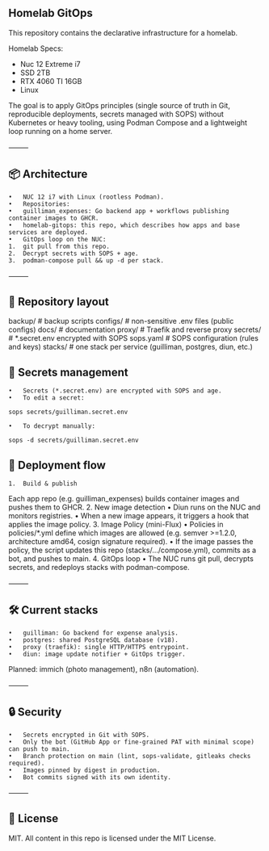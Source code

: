 ## Homelab GitOps

This repository contains the declarative infrastructure for a homelab.

Homelab Specs:

- Nuc 12 Extreme i7
- SSD 2TB
- RTX 4060 TI 16GB
- Linux

The goal is to apply GitOps principles (single source of truth in Git, reproducible deployments, secrets managed with SOPS) without Kubernetes or heavy tooling, using Podman Compose and a lightweight loop running on a home server.

⸻

## 📦 Architecture
	•	NUC 12 i7 with Linux (rootless Podman).
	•	Repositories:
	•	guilliman_expenses: Go backend app + workflows publishing container images to GHCR.
	•	homelab-gitops: this repo, which describes how apps and base services are deployed.
	•	GitOps loop on the NUC:
	1.	git pull from this repo.
	2.	Decrypt secrets with SOPS + age.
	3.	podman-compose pull && up -d per stack.

⸻

## 📂 Repository layout

  backup/         # backup scripts
  configs/        # non-sensitive .env files (public configs)
  docs/           # documentation
  proxy/          # Traefik and reverse proxy
  secrets/        # *.secret.env encrypted with SOPS
  sops.yaml       # SOPS configuration (rules and keys)
  stacks/         # one stack per service (guilliman, postgres, diun, etc.)

## 🔑 Secrets management
	•	Secrets (*.secret.env) are encrypted with SOPS and age.
	•	To edit a secret:

  ```sops secrets/guilliman.secret.env```

	•	To decrypt manually:
  ```sops -d secrets/guilliman.secret.env```

## 🚀 Deployment flow
	1.	Build & publish
Each app repo (e.g. guilliman_expenses) builds container images and pushes them to GHCR.
	2.	New image detection
	•	Diun runs on the NUC and monitors registries.
	•	When a new image appears, it triggers a hook that applies the image policy.
	3.	Image Policy (mini-Flux)
	•	Policies in policies/*.yml define which images are allowed (e.g. semver >=1.2.0, architecture amd64, cosign signature required).
	•	If the image passes the policy, the script updates this repo (stacks/.../compose.yml), commits as a bot, and pushes to main.
	4.	GitOps loop
	•	The NUC runs git pull, decrypts secrets, and redeploys stacks with podman-compose.

⸻

## 🛠️ Current stacks
	•	guilliman: Go backend for expense analysis.
	•	postgres: shared PostgreSQL database (v18).
	•	proxy (traefik): single HTTP/HTTPS entrypoint.
	•	diun: image update notifier + GitOps trigger.

Planned: immich (photo management), n8n (automation).

⸻

## 🔒 Security
	•	Secrets encrypted in Git with SOPS.
	•	Only the bot (GitHub App or fine-grained PAT with minimal scope) can push to main.
	•	Branch protection on main (lint, sops-validate, gitleaks checks required).
	•	Images pinned by digest in production.
	•	Bot commits signed with its own identity.

⸻

## 📜 License

MIT. All content in this repo is licensed under the MIT License.
